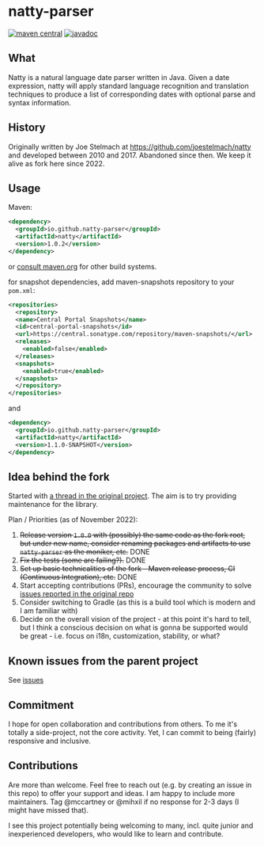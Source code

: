 # natty-parser
[![maven central](https://img.shields.io/maven-central/v/io.github.natty-parser/natty.svg?label=Maven%20Central)](https://central.sonatype.com/artifact/io.github.natty-parser/natty)
[![javadoc](https://javadoc.io/badge2/io.github.natty-parser/natty/javadoc.svg)](https://javadoc.io/doc/io.github.natty-parser/natty)

## What

Natty is a natural language date parser written in Java.  Given a date
expression, natty will apply standard language recognition and translation
techniques to produce a list of corresponding dates with optional parse and
syntax information.

## History

Originally written by Joe Stelmach at https://github.com/joestelmach/natty and developed between 2010 and 2017. Abandoned since then. We keep it alive as fork here since 2022.

## Usage
Maven:
```xml
<dependency>
  <groupId>io.github.natty-parser</groupId>
  <artifactId>natty</artifactId>
  <version>1.0.2</version>
</dependency>
```

or [consult maven.org](https://search.maven.org/artifact/io.github.natty-parser/natty) for other build systems.

for snapshot dependencies, add maven-snapshots repository to your `pom.xml`:
```xml
<repositories>
  <repository>
  <name>Central Portal Snapshots</name>
  <id>central-portal-snapshots</id>
  <url>https://central.sonatype.com/repository/maven-snapshots/</url>
  <releases>
    <enabled>false</enabled>
  </releases>
  <snapshots>
    <enabled>true</enabled>
  </snapshots>
  </repository>
</repositories>
```
and
```xml
<dependency>
  <groupId>io.github.natty-parser</groupId>
  <artifactId>natty</artifactId>
  <version>1.1.0-SNAPSHOT</version>
</dependency>
```

## Idea behind the fork

Started with [a thread in the original project](https://github.com/joestelmach/natty/issues/274). The aim is to try providing maintenance for the library.

Plan / Priorities (as of November 2022):

1. ~~Release version `1.0.0` with (possibly) the same code as the fork root, but under new name, consider renaming packages and artifacts to use `natty-parser` as the moniker, etc.~~
   DONE
2. ~~Fix the tests (some are failing?).~~ DONE
3. ~~Set up basic technicalities of the fork - Maven release process, CI (Continuous Integration), etc.~~ DONE
4. Start accepting contributions (PRs), encourage the community to solve [issues reported in the original repo](https://github.com/joestelmach/natty/issues)
5. Consider switching to Gradle (as this is a build tool which is modern and I am familiar with)
6. Decide on the overall vision of the project - at this point it's hard to tell, but I think a conscious decision on what is gonna be supported would be
   great - i.e. focus on i18n, customization, stability, or what?

## Known issues from the parent project

See [issues](issues.md)

## Commitment

I hope for open collaboration and contributions from others. To me it's totally a side-project, not the core activity. Yet, I can commit to being (fairly) responsive and inclusive.

## Contributions

Are more than welcome. Feel free to reach out (e.g. by creating an issue in this repo) to offer your support and ideas. I am happy to include more
maintainers. Tag @mccartney or @mihxil if no response for 2-3 days (I might have missed that).

I see this project potentially being welcoming to many, incl. quite junior and inexperienced developers, who would like to learn and contribute.
